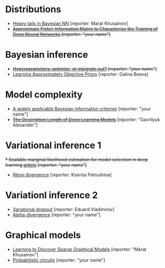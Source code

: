 # Distributions
* [Heavy tails in Bayesian NN](http://bayesiandeeplearning.org/2018/papers/64.pdf) [reporter: Marat Khusainov]
* ~~[Approximate Fisher Information Matrix to Characterise the Training of Deep Neural Networks](https://arxiv.org/pdf/1810.06767.pdf) [reporter: "your name"]~~

# Bayesian inference
* ~~[Hyperparameters: optimize, or integrate out?](http://www.inference.org.uk/mackay/abstracts/alpha.html) [reporter: "your name"]~~
* [Learning Approximately Objective Priors](https://arxiv.org/pdf/1704.01168.pdf) [reporter: Galina Boeva]

# Model complexity
* [A widely applicable Bayesian information criterion](https://www.jmlr.org/papers/volume14/watanabe13a/watanabe13a.pdf) [reporter: "your name"]
* ~~[The Description Length of Deep Learning Models](https://proceedings.neurips.cc/paper/2018/file/3b712de48137572f3849aabd5666a4e3-Paper.pdf)~~  [reporter: "Gavrilyuk Alexander"]

# Variational inference 1
~~* Scalable marginal likelihood estimation for model selection in deep learning [article](http://proceedings.mlr.press/v139/immer21a/immer21a.pdf) [reporter: "your name"]~~
* [Rényi divergence](https://proceedings.neurips.cc/paper_files/paper/2016/file/7750ca3559e5b8e1f44210283368fc16-Paper.pdf) [reporter: Kseniia Petrushina]

# Variationl inference 2
* [Variational dropout](https://proceedings.neurips.cc/paper/2015/file/bc7316929fe1545bf0b98d114ee3ecb8-Paper.pdf) [reporter: Eduard Vladimirov]
* [Alpha-divergence](http://proceedings.mlr.press/v48/hernandez-lobatob16.pdf)  [reporter: "your name"]

# Graphical models
* [Learning to Discover Sparse Graphical Models](http://proceedings.mlr.press/v70/belilovsky17a/belilovsky17a.pdf) [reporter: "Marat Khusainov"]
* [Probabilistic circuits](http://starai.cs.ucla.edu/papers/ProbCirc20.pdf) [reporter: "your name"]
